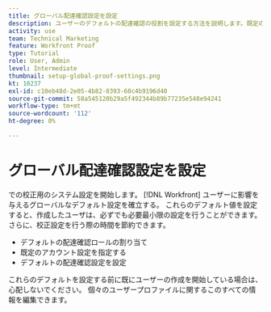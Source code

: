 ```yaml
---
title: グローバル配達確認設定を設定
description: ユーザーのデフォルトの配達確認の役割を設定する方法を説明します。既定の校正アカウント設定；校正用のデフォルトの配達確認設定
activity: use
team: Technical Marketing
feature: Workfront Proof
type: Tutorial
role: User, Admin
level: Intermediate
thumbnail: setup-global-proof-settings.png
kt: 10237
exl-id: c10eb48d-2e05-4b82-8393-60c4b9196d40
source-git-commit: 58a545120b29a5f492344b89b77235e548e94241
workflow-type: tm+mt
source-wordcount: '112'
ht-degree: 0%

---
```


# グローバル配達確認設定を設定

での校正用のシステム設定を開始します。 [!DNL Workfront] ユーザーに影響を与えるグローバルなデフォルト設定を確立する。 これらのデフォルト値を設定すると、作成したユーザは、必ずでも必要最小限の設定を行うことができます。さらに、校正設定を行う際の時間を節約できます。

* デフォルトの配達確認ロールの割り当て
* 既定のアカウント設定を指定する
* デフォルトの配達確認設定を設定

これらのデフォルトを設定する前に既にユーザーの作成を開始している場合は、心配しないでください。 個々のユーザープロファイルに関するこのすべての情報を編集できます。
